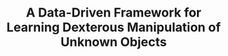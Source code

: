 ---
layout: default
title: A Data-Driven Framework for Learning Dexterous Manipulation of Unknown Objects
authors: AS Morgan, K Hang, WG Bircher, AM Dollar
publication: IEEE International Conference on Intelligent Robots and Systems (IROS)
year: 2019
award:
video: <iframe width="100%" src="https://www.youtube.com/embed/jtInvaa07yU" frameborder="0" allow="accelerometer; autoplay; clipboard-write; encrypted-media; gyroscope; picture-in-picture" allowfullscreen></iframe>
doi: http://dx.doi.org/XX.XXX/
---
